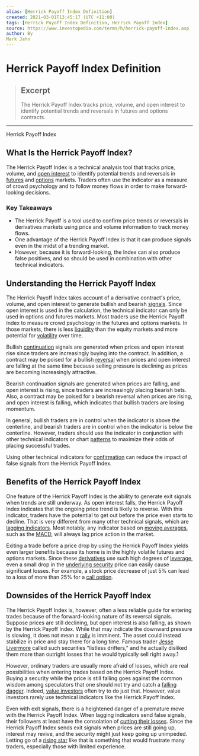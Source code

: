 ```yaml
---
alias: [Herrick Payoff Index Definition]
created: 2021-03-01T13:45:17 (UTC +11:00)
tags: [Herrick Payoff Index Definition, Herrick Payoff Index]
source: https://www.investopedia.com/terms/h/herrick-payoff-index.asp
author: By
Mark Jahn
---
```


# Herrick Payoff Index Definition

> ## Excerpt
> The Herrick Payoff Index tracks price, volume, and open interest to identify potential trends and reversals in futures and options contracts.

---

Herrick Payoff Index
## What Is the Herrick Payoff Index?

The Herrick Payoff Index is a technical analysis tool that tracks price, volume, and [open interest](https://www.investopedia.com/terms/o/openinterest.asp) to identify potential trends and reversals in [futures](https://www.investopedia.com/terms/f/futures.asp) and [options](https://www.investopedia.com/terms/o/option.asp) markets. Traders often use the indicator as a measure of crowd psychology and to follow money flows in order to make forward-looking decisions.

### Key Takeaways

-   The Herrick Payoff is a tool used to confirm price trends or reversals in derivatives markets using price and volume information to track money flows.
-   One advantage of the Herrick Payoff Index is that it can produce signals even in the midst of a trending market.
-   However, because it is forward-looking, the Index can also produce false positives, and so should be used in combination with other technical indicators.

## Understanding the Herrick Payoff Index

The Herrick Payoff Index takes account of a derivative contract's price, volume, and open interest to generate bullish and bearish [signals](https://www.investopedia.com/terms/t/trade-signal.asp). Since open interest is used in the calculation, the technical indicator can only be used in options and futures markets. Most traders use the Herrick Payoff Index to measure crowd psychology in the futures and options markets. In those markets, there is less [liquidity](https://www.investopedia.com/terms/l/liquidity.asp) than the equity markets and more potential for [volatility](https://www.investopedia.com/terms/v/volatility.asp) over time.

Bullish [continuation](https://www.investopedia.com/terms/c/continuationpattern.asp) signals are generated when prices and open interest rise since traders are increasingly buying into the contract. In addition, a contract may be poised for a bullish [reversal](https://www.investopedia.com/terms/r/reversal.asp) when prices and open interest are falling at the same time because selling pressure is declining as prices are becoming increasingly attractive.

Bearish continuation signals are generated when prices are falling, and open interest is rising, since traders are increasingly placing bearish bets. Also, a contract may be poised for a bearish reversal when prices are rising, and open interest is falling, which indicates that bullish traders are losing momentum.

In general, bullish traders are in control when the indicator is above the centerline, and bearish traders are in control when the indicator is below the centerline. However, traders should use the indicator in conjunction with other technical indicators or chart [patterns](https://www.investopedia.com/terms/p/pattern.asp) to maximize their odds of placing successful trades.

Using other technical indicators for [confirmation](https://www.investopedia.com/terms/c/confirmation.asp) can reduce the impact of false signals from the Herrick Payoff Index.

## Benefits of the Herrick Payoff Index

One feature of the Herrick Payoff Index is the ability to generate exit signals when trends are still underway. As open interest falls, the Herrick Payoff Index indicates that the ongoing price trend is likely to reverse. With this indicator, traders have the potential to get out before the price even starts to decline. That is very different from many other technical signals, which are [lagging indicators](https://www.investopedia.com/terms/l/laggingindicator.asp). Most notably, any indicator based on [moving averages](https://www.investopedia.com/articles/active-trading/052014/how-use-moving-average-buy-stocks.asp), such as the [MACD](https://www.investopedia.com/terms/m/macd.asp), will always lag price action in the market.

Exiting a trade before a price drop by using the Herrick Payoff Index yields even larger benefits because its home is in the highly volatile futures and options markets. Since these [derivatives](https://www.investopedia.com/terms/d/derivative.asp) use such high degrees of [leverage](https://www.investopedia.com/terms/l/leverage.asp), even a small drop in the [underlying security](https://www.investopedia.com/terms/u/underlying-security.asp) price can easily cause significant losses. For example, a stock price decrease of just 5% can lead to a loss of more than 25% for a [call option](https://www.investopedia.com/terms/c/calloption.asp).

## Downsides of the Herrick Payoff Index

The Herrick Payoff Index is, however, often a less reliable guide for entering trades because of the forward-looking nature of its reversal signals. Suppose prices are still declining, but open interest is also falling, as shown by the Herrick Payoff Index. While that may indicate the downward pressure is slowing, it does not mean a [rally](https://www.investopedia.com/terms/r/rally.asp) is imminent. The asset could instead stabilize in price and stay there for a long time. Famous trader [Jesse Livermore](https://www.investopedia.com/articles/trading/09/legendary-trader-jesse-livermore.asp) called such securities "listless drifters," and he actually disliked them more than outright losses that he would typically sell right away.1

However, ordinary traders are usually more afraid of losses, which are real possibilities when entering trades based on the Herrick Payoff Index. Buying a security while the price is still falling goes against the common wisdom among speculators that one should not try and catch a [falling dagger](https://www.investopedia.com/terms/f/fallingknife.asp). Indeed, [value investors](https://www.investopedia.com/terms/v/valueinvesting.asp) often try to do just that. However, value investors rarely use technical indicators like the Herrick Payoff Index.

Even with exit signals, there is a heightened danger of a premature move with the Herrick Payoff Index. When lagging indicators send false signals, their followers at least have the consolation of [cutting their losses](https://www.investopedia.com/articles/stocks/08/capital-losses.asp). Since the Herrick Payoff Index sends exit signals when prices are still going up, interest may revive, and the security might just keep going up unimpeded. Letting go of a [rising star](https://www.investopedia.com/articles/markets/070816/fallen-angel-bonds-and-rising-stars-risks-and-opportunities.asp) like that is something that would frustrate many traders, especially those with limited experience.
